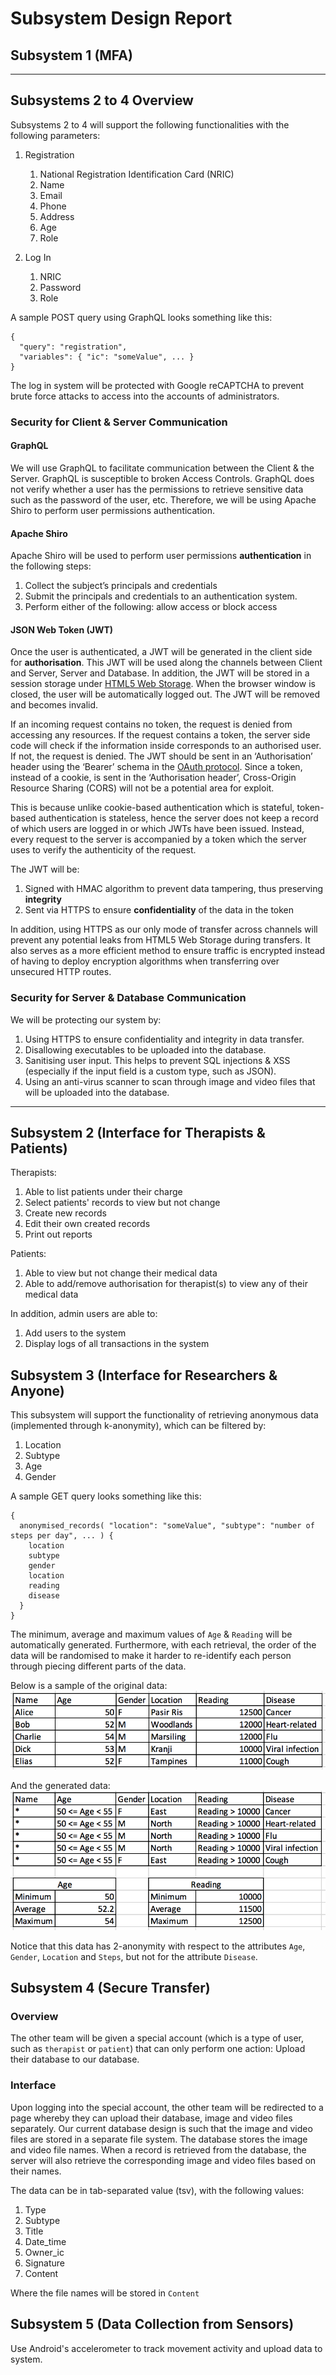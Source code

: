 # Subsystem Design Report

## Subsystem 1 (MFA)

---

## Subsystems 2 to 4 Overview

Subsystems 2 to 4 will support the following functionalities with the following parameters:

1. Registration
    1. National Registration Identification Card (NRIC)
    1. Name
    1. Email
    1. Phone
    1. Address
    1. Age
    1. Role

1. Log In
    1. NRIC
    1. Password
    1. Role

A sample POST query using GraphQL looks something like this:

```
{
  "query": "registration",
  "variables": { "ic": "someValue", ... }
}
```

The log in system will be protected with Google reCAPTCHA to prevent brute force attacks to access into the accounts of administrators.

### Security for Client & Server Communication

#### GraphQL

We will use GraphQL to facilitate communication between the Client & the Server. GraphQL is susceptible to broken Access Controls. GraphQL does not verify whether a user has the permissions to retrieve sensitive data such as the password of the user, etc. Therefore, we will be using Apache Shiro to perform user permissions authentication.

#### Apache Shiro
Apache Shiro will be used to perform user permissions **authentication** in the following steps:
1. Collect the subject’s principals and credentials
1. Submit the principals and credentials to an authentication system.
1. Perform either of the following: allow access or block access

#### JSON Web Token (JWT)
Once the user is authenticated, a JWT will be generated in the client side for **authorisation**. This JWT will be used along the channels between Client and Server, Server and Database. In addition, the JWT will be stored in a session storage under [HTML5 Web Storage](https://www.tutorialspoint.com/html5/html5_web_storage.htm). When the browser window is closed, the user will be automatically logged out. The JWT will be removed and becomes invalid.

If an incoming request contains no token, the request is denied from accessing any resources. If the request contains a token, the server side code will check if the information inside corresponds to an authorised user. If not, the request is denied. The JWT should be sent in an ‘Authorisation’ header using the ‘Bearer’ schema in the [OAuth protocol](https://help.salesforce.com/articleView?id=remoteaccess_oauth_jwt_flow.htm&type=5). Since a token, instead of a cookie, is sent in the ‘Authorisation header’, Cross-Origin Resource Sharing (CORS) will not be a potential area for exploit.

This is because unlike cookie-based authentication which is stateful, token-based authentication is stateless, hence the server does not keep a record of which users are logged in or which JWTs have been issued. Instead, every request to the server is accompanied by a token which the server uses to verify the authenticity of the request.

The JWT will be:
1. Signed with HMAC algorithm to prevent data tampering, thus preserving **integrity**
1. Sent via HTTPS to ensure **confidentiality** of the data in the token

In addition, using HTTPS as our only mode of transfer across channels will prevent any potential leaks from HTML5 Web Storage during transfers. It also serves as a more efficient method to ensure traffic is encrypted instead of having to deploy encryption algorithms when transferring over unsecured HTTP routes.

### Security for Server & Database Communication

We will be protecting our system by:
1. Using HTTPS to ensure confidentiality and integrity in data transfer.
1. Disallowing executables to be uploaded into the database. 
1. Sanitising user input. This helps to prevent SQL injections & XSS (especially if the input field is a custom type, such as JSON).
1. Using an anti-virus scanner to scan through image and video files that will be uploaded into the database.

---

## Subsystem 2 (Interface for Therapists & Patients)
Therapists:
1. Able to list patients under their charge
1. Select patients' records to view but not change
1. Create new records
1. Edit their own created records
1. Print out reports

Patients:
1. Able to view but not change their medical data
1. Able to add/remove authorisation for therapist(s) to view any of their medical data

In addition, admin users are able to:
1. Add users to the system
1. Display logs of all transactions in the system

## Subsystem 3 (Interface for Researchers & Anyone)
This subsystem will support the functionality of retrieving anonymous data (implemented through k-anonymity), which can be filtered by:
1. Location
1. Subtype
1. Age
1. Gender

A sample GET query looks something like this:

```
{
  anonymised_records( "location": "someValue", "subtype": "number of steps per day", ... ) {
    location
    subtype
    gender
    location
    reading
    disease
  }
}
```

The minimum, average and maximum values of `Age` & `Reading` will be automatically generated. Furthermore, with each retrieval, the order of the data will be randomised to make it harder to re-identify each person through piecing different parts of the data.

Below is a sample of the original data:
![pre-anonymised data](https://github.com/IFS4205-2018-Sem1-Team1/design-report/raw/master/images/pre_anonymisation.png)

And the generated data:
![post-anonymised data](https://github.com/IFS4205-2018-Sem1-Team1/design-report/raw/master/images/post_anonymisation.png)

Notice that this data has 2-anonymity with respect to the attributes `Age`, `Gender`, `Location` and `Steps`, but not for the attribute `Disease`.

## Subsystem 4 (Secure Transfer)

### Overview

The other team will be given a special account (which is a type of user, such as `therapist` or `patient`) that can only perform one action: Upload their database to our database. 

### Interface

Upon logging into the special account, the other team will be redirected to a page whereby they can upload their database, image and video files separately. Our current database design is such that the image and video files are stored in a separate file system. The database stores the image and video file names. When a record is retrieved from the database, the server will also retrieve the corresponding image and video files based on their names.

The data can be in tab-separated value (tsv), with the following values:
1. Type
1. Subtype
1. Title
1. Date_time
1. Owner_ic
1. Signature
1. Content

Where the file names will be stored in `Content`

## Subsystem 5 (Data Collection from Sensors)
Use Android's accelerometer to track movement activity and upload data to system.
